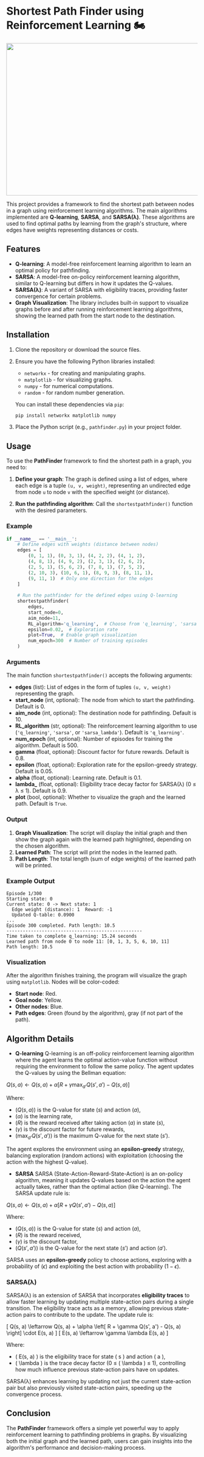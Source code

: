 # Shortest Path Finder using Reinforcement Learning 🏍️

<p align="center"> 
  <img width="600" height="400" src="https://github.com/Pegah-Ardehkhani/Shortest-Path-using-Reinforcement-Learning/blob/main/Learned_Path_Pic.png"> 
</p>

This project provides a framework to find the shortest path between nodes in a graph using reinforcement learning algorithms. The main algorithms implemented are **Q-learning**, **SARSA**, and **SARSA(λ)**. These algorithms are used to find optimal paths by learning from the graph's structure, where edges have weights representing distances or costs.

## Features

- **Q-learning**: A model-free reinforcement learning algorithm to learn an optimal policy for pathfinding.
- **SARSA**: A model-free on-policy reinforcement learning algorithm, similar to Q-learning but differs in how it updates the Q-values.
- **SARSA(λ)**: A variant of SARSA with eligibility traces, providing faster convergence for certain problems.
- **Graph Visualization**: The library includes built-in support to visualize graphs before and after running reinforcement learning algorithms, showing the learned path from the start node to the destination.

## Installation

1. Clone the repository or download the source files.
2. Ensure you have the following Python libraries installed:
   - `networkx` - for creating and manipulating graphs.
   - `matplotlib` - for visualizing graphs.
   - `numpy` - for numerical computations.
   - `random` - for random number generation.
   
   You can install these dependencies via `pip`:

   ```bash
   pip install networkx matplotlib numpy
   ```

3. Place the Python script (e.g., `pathfinder.py`) in your project folder.

## Usage

To use the **PathFinder** framework to find the shortest path in a graph, you need to:

1. **Define your graph**: The graph is defined using a list of edges, where each edge is a tuple `(u, v, weight)`, representing an undirected edge from node `u` to node `v` with the specified weight (or distance).

2. **Run the pathfinding algorithm**: Call the `shortestpathfinder()` function with the desired parameters.

### Example

```python
if __name__ == '__main__':
    # Define edges with weights (distance between nodes)
    edges = [
        (0, 1, 1), (0, 3, 1), (4, 2, 2), (4, 1, 2), 
        (4, 8, 1), (4, 9, 2), (2, 3, 1), (2, 6, 2), 
        (2, 5, 1), (5, 6, 2), (7, 8, 1), (7, 5, 2), 
        (2, 10, 3), (10, 6, 1), (8, 9, 3), (8, 11, 1), 
        (9, 11, 1)  # Only one direction for the edges
    ]
    
    # Run the pathfinder for the defined edges using Q-learning
    shortestpathfinder(
        edges, 
        start_node=0, 
        aim_node=11, 
        RL_algorithm='q_learning',  # Choose from 'q_learning', 'sarsa', 'sarsa_lambda'
        epsilon=0.02,  # Exploration rate
        plot=True,  # Enable graph visualization
        num_epoch=300  # Number of training episodes
    )
```

### Arguments

The main function `shortestpathfinder()` accepts the following arguments:

- **edges** (list): List of edges in the form of tuples `(u, v, weight)` representing the graph.
- **start_node** (int, optional): The node from which to start the pathfinding. Default is 0.
- **aim_node** (int, optional): The destination node for pathfinding. Default is 10.
- **RL_algorithm** (str, optional): The reinforcement learning algorithm to use (`'q_learning'`, `'sarsa'`, or `'sarsa_lambda'`). Default is `'q_learning'`.
- **num_epoch** (int, optional): Number of episodes for training the algorithm. Default is 500.
- **gamma** (float, optional): Discount factor for future rewards. Default is 0.8.
- **epsilon** (float, optional): Exploration rate for the epsilon-greedy strategy. Default is 0.05.
- **alpha** (float, optional): Learning rate. Default is 0.1.
- **lambda_** (float, optional): Eligibility trace decay factor for SARSA(λ) (0 ≤ λ ≤ 1). Default is 0.9.
- **plot** (bool, optional): Whether to visualize the graph and the learned path. Default is `True`.

### Output

1. **Graph Visualization**: The script will display the initial graph and then show the graph again with the learned path highlighted, depending on the chosen algorithm.
2. **Learned Path**: The script will print the nodes in the learned path.
3. **Path Length**: The total length (sum of edge weights) of the learned path will be printed.

### Example Output

```plaintext
Episode 1/300
Starting state: 0
Current state: 0 -> Next state: 1
  Edge weight (distance): 1  Reward: -1
  Updated Q-table: 0.0900
...
Episode 300 completed. Path length: 10.5
--------------------------------------------------
Time taken to complete q_learning: 15.24 seconds
Learned path from node 0 to node 11: [0, 1, 3, 5, 6, 10, 11]
Path length: 10.5
```

### Visualization

After the algorithm finishes training, the program will visualize the graph using `matplotlib`. Nodes will be color-coded:
- **Start node**: Red.
- **Goal node**: Yellow.
- **Other nodes**: Blue.
- **Path edges**: Green (found by the algorithm), gray (if not part of the path).

## Algorithm Details

- **Q-learning**
Q-learning is an off-policy reinforcement learning algorithm where the agent learns the optimal action-value function without requiring the environment to follow the same policy. The agent updates the Q-values by using the Bellman equation:

$Q(s, a) \leftarrow Q(s, a) + \alpha \left[ R + \gamma \max_{a'} Q(s', a') - Q(s, a) \right]$

Where:
- $( Q(s, a) )$ is the Q-value for state $( s )$ and action $( a )$,
- $( \alpha )$ is the learning rate,
- $( R )$ is the reward received after taking action $( a )$ in state $( s )$,
- $( \gamma )$ is the discount factor for future rewards,
- $( \max_{a'} Q(s', a') )$ is the maximum Q-value for the next state $( s' )$.

The agent explores the environment using an **epsilon-greedy** strategy, balancing exploration (random actions) with exploitation (choosing the action with the highest Q-value).

- **SARSA**
SARSA (State-Action-Reward-State-Action) is an on-policy algorithm, meaning it updates Q-values based on the action the agent actually takes, rather than the optimal action (like Q-learning). The SARSA update rule is:

$Q(s, a) \leftarrow Q(s, a) + \alpha \left[ R + \gamma Q(s', a') - Q(s, a) \right]$

Where:
- $( Q(s, a) )$ is the Q-value for state $( s )$ and action $( a )$,
- $( R )$ is the reward received,
- $( \gamma )$ is the discount factor,
- $( Q(s', a') )$ is the Q-value for the next state $( s' )$ and action $( a' )$.

SARSA uses an **epsilon-greedy** policy to choose actions, exploring with a probability of $( \epsilon )$ and exploiting the best action with probability $( 1 - \epsilon )$.

### **SARSA(λ)**
SARSA(λ) is an extension of SARSA that incorporates **eligibility traces** to allow faster learning by updating multiple state-action pairs during a single transition. The eligibility trace acts as a memory, allowing previous state-action pairs to contribute to the update. The update rule is:

\[
Q(s, a) \leftarrow Q(s, a) + \alpha \left[ R + \gamma Q(s', a') - Q(s, a) \right] \cdot E(s, a)
\]
\[
E(s, a) \leftarrow \gamma \lambda E(s, a)
\]

Where:
- \( E(s, a) \) is the eligibility trace for state \( s \) and action \( a \),
- \( \lambda \) is the trace decay factor (0 ≤ \( \lambda \) ≤ 1), controlling how much influence previous state-action pairs have on updates.

SARSA(λ) enhances learning by updating not just the current state-action pair but also previously visited state-action pairs, speeding up the convergence process.

## Conclusion

The **PathFinder** framework offers a simple yet powerful way to apply reinforcement learning to pathfinding problems in graphs. By visualizing both the initial graph and the learned path, users can gain insights into the algorithm's performance and decision-making process.

